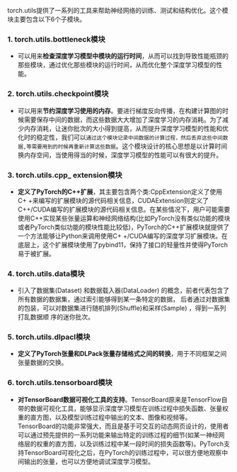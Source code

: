 torch.utils提供了一系列的工具来帮助神经网络的训练、测试和结构优化。这个模块主要包含以下6个子模块。
### 1. torch.utils.bottleneck模块
* 可以用来**检查深度学习模型中模块的运行时间**，从而可以找到导致性能瓶颈的那些模块，通过优化那些模块的运行时间，从而优化整个深度学习模型的性能。
### 2. torch.utils.checkpoint模块
* 可以用来**节约深度学习使用的内存**。要进行梯度反向传播，在构建计算图的时候需要保存中间的数据，而这些数据大大增加了深度学习的内存消耗。为了减少内存消耗，让迷你批次的大小得到提高，从而提升深度学习模型的性能和优化时的稳定性，我们可以`通过这个模块记录中间数据的计算过程，然后丢弃这些中间数据,等需要用到的时候再重新计算这些数据`。这个模块设计的核心思想是以计算时间换内存空间，当使用得当的时候，深度学习模型的性能可以有很大的提升。
### 3. torch.utils.cpp_ extension模块
* **定义了PyTorch的C++扩展**，其主要包含两个类:CppExtension定义了使用C+ +来编写的扩展模块的源代码相关信息，CUDAExtension则定义了C++/CUDA编写的扩展模块的源代码相关信息。在某些情况下，用户可能需要使用C++实现某些张量运算和神经网络结构(比如PyTorch没有类似功能的模块或者PyTorch类似功能的模块性能比较低)，PyTorch的C++扩展模块就提供了一个方法能够让Python来调用使用C+ +/CUDA编写的深度学习扩展模块。在底层上，这个扩展模块使用了pybind11，保持了接口的轻量性并使得PyTorch易于被扩展。
### 4. torch.utils.data模块
* 引入了数据集(Dataset) 和数据载入器(DataLoader) 的概念，前者代表包含了所有数据的数据集，通过索引能够得到某一条特定的数据， 后者通过对数据集的包装，可以对数据集进行随机排列(Shuffle)和采样(Sample) ，得到一系列打乱数据顺
序的迷你批次。
### 5. torch.utils.dlpacl模块
* **定义了PyTorch张量和DLPack张量存储格式之间的转换**，用于不同框架之间张量数据的交换。
### 6. torch.utils.tensorboard模块
* **对TensorBoard数据可视化工具的支持**。TensorBoard原来是TensorFlow自带的数据可视化工具，能够显示深度学习模型在训练过程中损失函数、张量权重的直方图，以及模型训练过程中输出的文本、图像和视频等。
TensorBoard的功能非常强大，而且是基于可交互的动态网页设计的，使用者可以通过预先提供的一系列功能来输出特定的训练过程的细节(如某一神经网络层的权重的直方图，以及训练过程中某一段时间的损失函数等)。PyTorch支持TensorBoard可视化之后，在PyTorch的训练过程中，可以很方便地观察中间输出的张量，也可以方便地调试深度学习模型。




